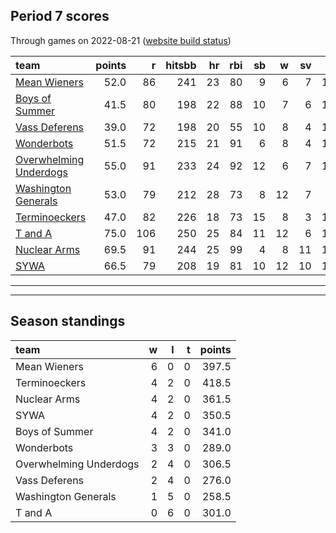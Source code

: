 

## Period 7 scores

Through games on 2022-08-21 ([website build status](https://github.com/brian-bot/pl-site/actions))


|team                                              | points|   r| hitsbb| hr| rbi| sb|  w| sv|  so|   era|  whip|
|:-------------------------------------------------|------:|---:|------:|--:|---:|--:|--:|--:|---:|-----:|-----:|
|[Mean Wieners](./meanwieners)                     |   52.0|  86|    241| 23|  80|  9|  6|  7| 145| 3.731| 1.146|
|[Boys of Summer](./boysofsummer)                  |   41.5|  80|    198| 22|  88| 10|  7|  6| 145| 3.881| 1.287|
|[Vass Deferens](./vassdeferens)                   |   39.0|  72|    198| 20|  55| 10|  8|  4| 130| 2.639| 1.030|
|[Wonderbots](./wonderbots)                        |   51.5|  72|    215| 21|  91|  6|  8|  4| 151| 3.275| 1.030|
|[Overwhelming Underdogs](./overwhelmingunderdogs) |   55.0|  91|    233| 24|  92| 12|  6|  7| 144| 4.437| 1.366|
|[Washington Generals](./washingtongenerals)       |   53.0|  79|    212| 28|  73|  8| 12|  7|  91| 2.576| 1.234|
|[Terminoeckers](./terminoeckers)                  |   47.0|  82|    226| 18|  73| 15|  8|  3| 147| 3.332| 1.262|
|[T and A](./tanda)                                |   75.0| 106|    250| 25|  84| 11| 12|  6| 174| 3.491| 1.182|
|[Nuclear Arms](./nucleararms)                     |   69.5|  91|    244| 25|  99|  4|  8| 11| 137| 3.169| 1.131|
|[SYWA](./sywa)                                    |   66.5|  79|    208| 19|  81| 10| 12| 10| 152| 2.401| 0.963|

* * *
* * *

## Season standings


|team                   |  w|  l|  t| points|
|:----------------------|--:|--:|--:|------:|
|Mean Wieners           |  6|  0|  0|  397.5|
|Terminoeckers          |  4|  2|  0|  418.5|
|Nuclear Arms           |  4|  2|  0|  361.5|
|SYWA                   |  4|  2|  0|  350.5|
|Boys of Summer         |  4|  2|  0|  341.0|
|Wonderbots             |  3|  3|  0|  289.0|
|Overwhelming Underdogs |  2|  4|  0|  306.5|
|Vass Deferens          |  2|  4|  0|  276.0|
|Washington Generals    |  1|  5|  0|  258.5|
|T and A                |  0|  6|  0|  301.0|


